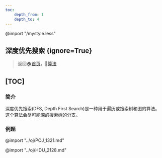 ```yaml
---
toc:
    depth_from: 1
    depth_to: 4
---
```

@import "/mystyle.less"

## 深度优先搜索 {ignore=True}
> 返回:house:[首页](../../index.html)，:rocket:[算法](../index.html)

[TOC]
---
### 简介

深度优先搜索(DFS, Depth First Search)是一种用于遍历或搜索树和图的算法。这个算法会尽可能深的搜索树的分支。

### 例题

@import "../oj/POJ_1321.md"

@import "../oj/HDU_2128.md"